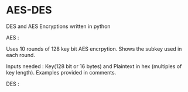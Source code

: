 # AES-DES
DES and AES Encryptions written in python

AES : 

Uses 10 rounds of 128 key bit AES encrpytion. Shows the subkey used in each round.

Inputs needed : Key(128 bit or 16 bytes) and Plaintext in hex (multiples of key length).
Examples provided in comments.

DES :

